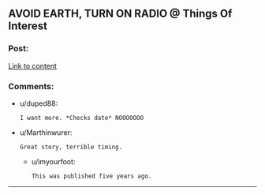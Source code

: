 ## AVOID EARTH, TURN ON RADIO @ Things Of Interest

### Post:

[Link to content](http://qntm.org/nairobi)

### Comments:

- u/duped88:
  ```
  I want more. *Checks date* NOOOOOOO
  ```

- u/Marthinwurer:
  ```
  Great story, terrible timing.
  ```

  - u/imyourfoot:
    ```
    This was published five years ago.
    ```

---

